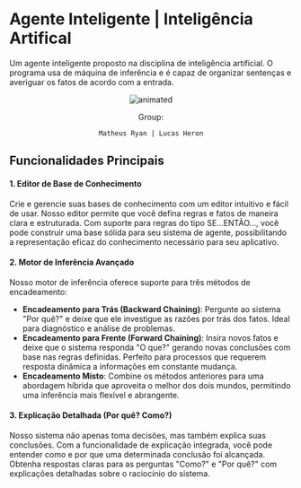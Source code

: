 # Agente Inteligente | Inteligência Artifical
Um agente inteligente proposto na disciplina de inteligência artificial. O programa usa de máquina de inferência e é capaz de organizar sentenças e averiguar os fatos de acordo com a entrada.
<p align="center">
  <img src="https://user-images.githubusercontent.com/91018438/204195385-acc6fcd4-05a7-4f25-87d1-cb7d5cc5c852.png" alt="animated" />
</p>

<center>
Group:

  
    Matheus Ryan | Lucas Heron
 </center>

## **Funcionalidades Principais**

#### **1. Editor de Base de Conhecimento**
Crie e gerencie suas bases de conhecimento com um editor intuitivo e fácil de usar. Nosso editor permite que você defina regras e fatos de maneira clara e estruturada. Com suporte para regras do tipo SE...ENTÃO..., você pode construir uma base sólida para seu sistema de agente, possibilitando a representação eficaz do conhecimento necessário para seu aplicativo.

#### **2. Motor de Inferência Avançado**
Nosso motor de inferência oferece suporte para três métodos de encadeamento:
- **Encadeamento para Trás (Backward Chaining)**: Pergunte ao sistema "Por quê?" e deixe que ele investigue as razões por trás dos fatos. Ideal para diagnóstico e análise de problemas.
- **Encadeamento para Frente (Forward Chaining)**: Insira novos fatos e deixe que o sistema responda "O que?" gerando novas conclusões com base nas regras definidas. Perfeito para processos que requerem resposta dinâmica a informações em constante mudança.
- **Encadeamento Misto**: Combine os métodos anteriores para uma abordagem híbrida que aproveita o melhor dos dois mundos, permitindo uma inferência mais flexível e abrangente.

#### **3. Explicação Detalhada (Por quê? Como?)**
Nosso sistema não apenas toma decisões, mas também explica suas conclusões. Com a funcionalidade de explicação integrada, você pode entender como e por que uma determinada conclusão foi alcançada. Obtenha respostas claras para as perguntas "Como?" e "Por quê?" com explicações detalhadas sobre o raciocínio do sistema.
